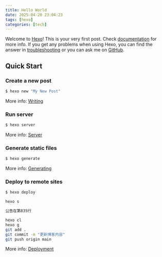 ```yaml
---
title: Hello World
date: 2025-04-20 23:04:23
tags: [hexo]
categories: [tech]
---
```

Welcome to [Hexo](https://hexo.io/)! This is your very first post. Check [documentation](https://hexo.io/docs/) for more info. If you get any problems when using Hexo, you can find the answer in [troubleshooting](https://hexo.io/docs/troubleshooting.html) or you can ask me on [GitHub](https://github.com/hexojs/hexo/issues).

## Quick Start

### Create a new post

``` bash
$ hexo new "My New Post"
```

More info: [Writing](https://hexo.io/docs/writing.html)

### Run server

``` bash
$ hexo server
```

More info: [Server](https://hexo.io/docs/server.html)

### Generate static files

``` bash
$ hexo generate
```

More info: [Generating](https://hexo.io/docs/generating.html)

### Deploy to remote sites

``` bash
$ hexo deploy
```

```bash
hexo s
```

```bash
公告在第835行
```


```bash
hexo cl
hexo g
git add .
git commit -m "更新博客内容"
git push origin main
```

More info: [Deployment](https://hexo.io/docs/one-command-deployment.html)
